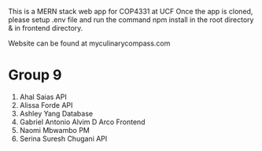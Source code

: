 This is a MERN stack web app for COP4331 at UCF
Once the app is cloned, please setup .env file and run the command npm install in the root directory & in frontend directory.

Website can be found at myculinarycompass.com

# Group 9

1. Ahal Saias API
2. Alissa Forde API
3. Ashley Yang Database
4. Gabriel Antonio Alvim D Arco Frontend
5. Naomi Mbwambo PM
6. Serina Suresh Chugani API
